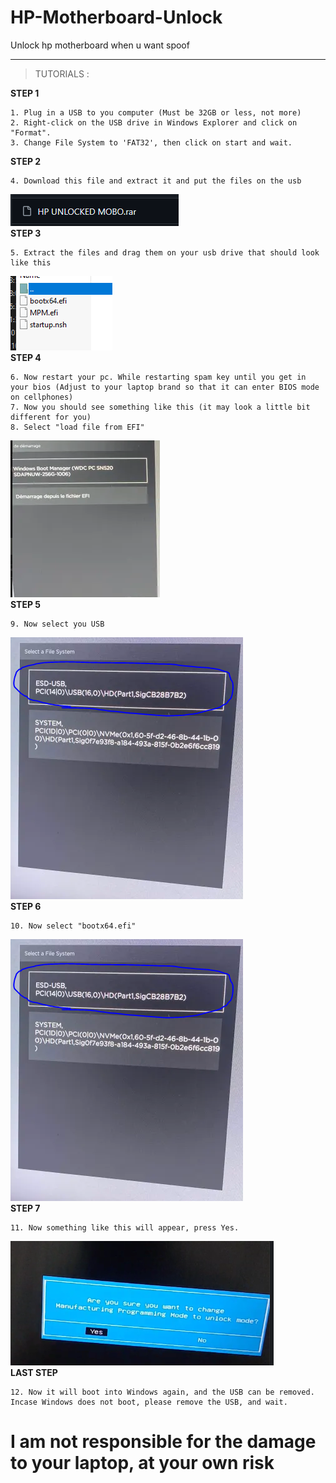 # HP-Motherboard-Unlock
Unlock hp motherboard when u want spoof

---

> TUTORIALS : </br>

**STEP 1** </br>
```
1. Plug in a USB to you computer (Must be 32GB or less, not more)
2. Right-click on the USB drive in Windows Explorer and click on "Format".
3. Change File System to 'FAT32', then click on start and wait.
```
**STEP 2** </br>
```
4. Download this file and extract it and put the files on the usb
```
![image img](/1.png)</br>
**STEP 3** </br>
```
5. Extract the files and drag them on your usb drive that should look like this
```
![image img](/2.png)</br>
**STEP 4** </br>
```
6. Now restart your pc. While restarting spam key until you get in your bios (Adjust to your laptop brand so that it can enter BIOS mode on cellphones)
7. Now you should see something like this (it may look a little bit different for you)
8. Select "load file from EFI"
```
![image img](/3.png)</br>
**STEP 5** </br>
```
9. Now select you USB
```
![image img](/4.png)</br>
**STEP 6** </br>
```
10. Now select "bootx64.efi"
```
![image img](/5.png)</br>
**STEP 7** </br>
```
11. Now something like this will appear, press Yes.
```
![image img](/6.png)</br>
**LAST STEP** </br>
```
12. Now it will boot into Windows again, and the USB can be removed. Incase Windows does not boot, please remove the USB, and wait.
```

# I am not responsible for the damage to your laptop, at your own risk
